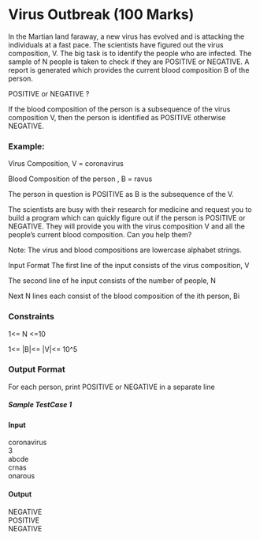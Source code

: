# Virus Outbreak (100 Marks)
In the Martian land faraway, a new virus has evolved and is attacking the individuals at a fast pace. The scientists have figured out the virus composition, V. The big task is to identify the people who are infected. The sample of N people is taken to check if they are POSITIVE or NEGATIVE. A report is generated which provides the current blood composition B of the person. 


POSITIVE or NEGATIVE ?

If the blood composition of the person is a subsequence of the virus composition V, then the person is identified as POSITIVE otherwise NEGATIVE.


### Example:

Virus Composition, V = coronavirus

Blood Composition of the person , B = ravus

The person in question is POSITIVE as B is the subsequence of the V. 

The scientists are busy with their research for medicine and request you to build a program which can quickly figure out if the person is POSITIVE or NEGATIVE. They will provide you with the virus composition V and all the people’s current blood composition. Can you help them?


Note: The virus and blood compositions are lowercase alphabet strings.

Input Format
The first line of the input consists of the virus composition, V

The second line of he input consists of the number of people, N

Next N lines each consist of the blood composition of the ith person, Bi

### Constraints
1<= N <=10

1<= |B|<= |V|<= 10^5


### Output Format
For each person, print POSITIVE or NEGATIVE in a separate line

##### Sample TestCase 1
#### Input
coronavirus\
3\
abcde\
crnas\
onarous

#### Output
NEGATIVE\
POSITIVE\
NEGATIVE